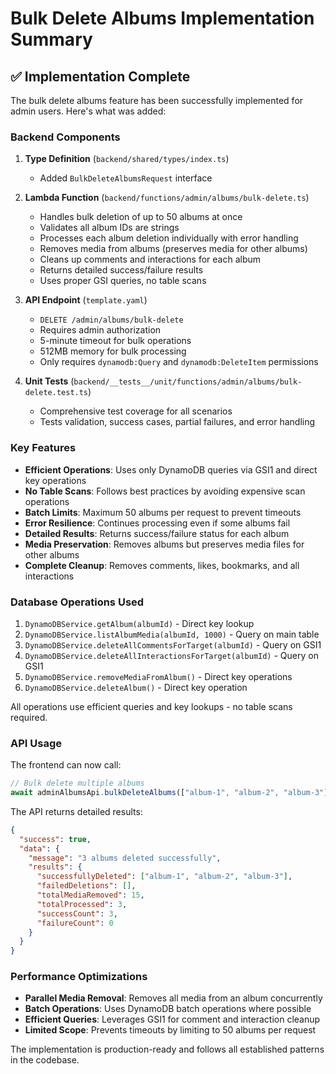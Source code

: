 # Bulk Delete Albums Implementation Summary

## ✅ Implementation Complete

The bulk delete albums feature has been successfully implemented for admin users. Here's what was added:

### Backend Components

1. **Type Definition** (`backend/shared/types/index.ts`)

   - Added `BulkDeleteAlbumsRequest` interface

2. **Lambda Function** (`backend/functions/admin/albums/bulk-delete.ts`)

   - Handles bulk deletion of up to 50 albums at once
   - Validates all album IDs are strings
   - Processes each album deletion individually with error handling
   - Removes media from albums (preserves media for other albums)
   - Cleans up comments and interactions for each album
   - Returns detailed success/failure results
   - Uses proper GSI queries, no table scans

3. **API Endpoint** (`template.yaml`)

   - `DELETE /admin/albums/bulk-delete`
   - Requires admin authorization
   - 5-minute timeout for bulk operations
   - 512MB memory for bulk processing
   - Only requires `dynamodb:Query` and `dynamodb:DeleteItem` permissions

4. **Unit Tests** (`backend/__tests__/unit/functions/admin/albums/bulk-delete.test.ts`)
   - Comprehensive test coverage for all scenarios
   - Tests validation, success cases, partial failures, and error handling

### Key Features

- **Efficient Operations**: Uses only DynamoDB queries via GSI1 and direct key operations
- **No Table Scans**: Follows best practices by avoiding expensive scan operations
- **Batch Limits**: Maximum 50 albums per request to prevent timeouts
- **Error Resilience**: Continues processing even if some albums fail
- **Detailed Results**: Returns success/failure status for each album
- **Media Preservation**: Removes albums but preserves media files for other albums
- **Complete Cleanup**: Removes comments, likes, bookmarks, and all interactions

### Database Operations Used

1. `DynamoDBService.getAlbum(albumId)` - Direct key lookup
2. `DynamoDBService.listAlbumMedia(albumId, 1000)` - Query on main table
3. `DynamoDBService.deleteAllCommentsForTarget(albumId)` - Query on GSI1
4. `DynamoDBService.deleteAllInteractionsForTarget(albumId)` - Query on GSI1
5. `DynamoDBService.removeMediaFromAlbum()` - Direct key operations
6. `DynamoDBService.deleteAlbum()` - Direct key operation

All operations use efficient queries and key lookups - no table scans required.

### API Usage

The frontend can now call:

```typescript
// Bulk delete multiple albums
await adminAlbumsApi.bulkDeleteAlbums(["album-1", "album-2", "album-3"]);
```

The API returns detailed results:

```json
{
  "success": true,
  "data": {
    "message": "3 albums deleted successfully",
    "results": {
      "successfullyDeleted": ["album-1", "album-2", "album-3"],
      "failedDeletions": [],
      "totalMediaRemoved": 15,
      "totalProcessed": 3,
      "successCount": 3,
      "failureCount": 0
    }
  }
}
```

### Performance Optimizations

- **Parallel Media Removal**: Removes all media from an album concurrently
- **Batch Operations**: Uses DynamoDB batch operations where possible
- **Efficient Queries**: Leverages GSI1 for comment and interaction cleanup
- **Limited Scope**: Prevents timeouts by limiting to 50 albums per request

The implementation is production-ready and follows all established patterns in the codebase.
